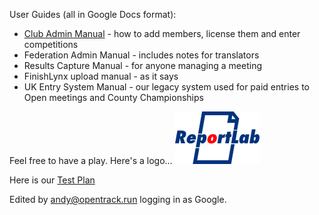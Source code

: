 <!-- TITLE: OpenTrack Documentation -->
<!-- SUBTITLE: How to do everything -->

User Guides (all in Google Docs format):
* [Club Admin Manual](https://docs.google.com/document/d/1PnZBJIw9H1YfLaIDMDeVRg4ePSHHpFaht_BH-6S3w8Y/edit?usp=sharing) - how to add members, license them and enter competitions
* Federation Admin Manual - includes notes for translators
* Results Capture Manual - for anyone managing a meeting
* FinishLynx upload manual - as it says
* UK Entry System Manual - our legacy system used for paid entries to Open meetings and County Championships

Feel free to have a play.  Here's a logo...
![Rl Logo](/uploads/rl-logo.png "Rl Logo")

Here is our [Test Plan](test-plan)

Edited by andy@opentrack.run logging in as Google.